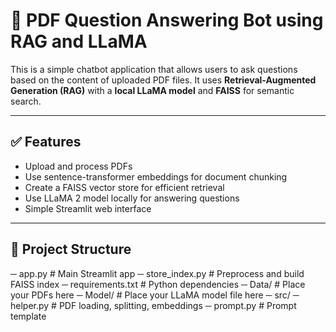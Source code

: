 # 🧠 PDF Question Answering Bot using RAG and LLaMA

This is a simple chatbot application that allows users to ask questions based on the content of uploaded PDF files. It uses **Retrieval-Augmented Generation (RAG)** with a **local LLaMA model** and **FAISS** for semantic search.

---

## ✅ Features

- Upload and process PDFs
- Use sentence-transformer embeddings for document chunking
- Create a FAISS vector store for efficient retrieval
- Use LLaMA 2 model locally for answering questions
- Simple Streamlit web interface

---

## 📁 Project Structure
─ app.py # Main Streamlit app
─ store_index.py # Preprocess and build FAISS index
─ requirements.txt # Python dependencies
─ Data/ # Place your PDFs here
─ Model/ # Place your LLaMA model file here
─ src/
  ─ helper.py # PDF loading, splitting, embeddings
  ─ prompt.py # Prompt template

